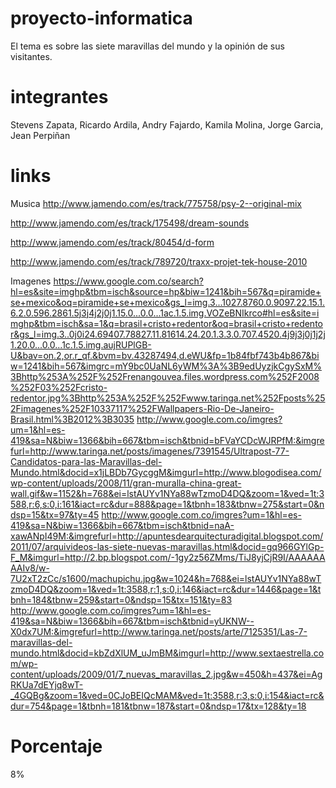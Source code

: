 proyecto-informatica
====================

El tema es sobre  las siete maravillas del mundo y la opinión de sus visitantes.

integrantes
===========

Stevens Zapata,
Ricardo Ardila,
Andry Fajardo,
Kamila Molina,
Jorge Garcia,
Jean  Perpiñan

links
=======

Musica
http://www.jamendo.com/es/track/775758/psy-2--original-mix

http://www.jamendo.com/es/track/175498/dream-sounds

http://www.jamendo.com/es/track/80454/d-form

http://www.jamendo.com/es/track/789720/traxx-projet-tek-house-2010

Imagenes
https://www.google.com.co/search?hl=es&site=imghp&tbm=isch&source=hp&biw=1241&bih=567&q=piramide+se+mexico&oq=piramide+se+mexico&gs_l=img.3...1027.8760.0.9097.22.15.1.6.2.0.596.2861.5j3j4j2j0j1.15.0...0.0...1ac.1.5.img.VOZeBNIkrco#hl=es&site=imghp&tbm=isch&sa=1&q=brasil+cristo+redentor&oq=brasil+cristo+redentor&gs_l=img.3..0j0i24.69407.78827.11.81614.24.20.1.3.3.0.707.4520.4j9j3j0j1j2j1.20.0...0.0...1c.1.5.img.aujRUPlGB-U&bav=on.2,or.r_qf.&bvm=bv.43287494,d.eWU&fp=1b84fbf743b4b867&biw=1241&bih=567&imgrc=mY9bc0UaNL6yWM%3A%3B9edUyzjkCgySxM%3Bhttp%253A%252F%252Frenangouvea.files.wordpress.com%252F2008%252F03%252Fcristo-redentor.jpg%3Bhttp%253A%252F%252Fwww.taringa.net%252Fposts%252Fimagenes%252F10337117%252FWallpapers-Rio-De-Janeiro-Brasil.html%3B2012%3B3035
http://www.google.com.co/imgres?um=1&hl=es-419&sa=N&biw=1366&bih=667&tbm=isch&tbnid=bFVaYCDcWJRPfM:&imgrefurl=http://www.taringa.net/posts/imagenes/7391545/Ultrapost-77-Candidatos-para-las-Maravillas-del-Mundo.html&docid=x1jLBDb7GycggM&imgurl=http://www.blogodisea.com/wp-content/uploads/2008/11/gran-muralla-china-great-wall.gif&w=1152&h=768&ei=lstAUYv1NYa88wTzmoD4DQ&zoom=1&ved=1t:3588,r:6,s:0,i:161&iact=rc&dur=888&page=1&tbnh=183&tbnw=275&start=0&ndsp=15&tx=97&ty=45
http://www.google.com.co/imgres?um=1&hl=es-419&sa=N&biw=1366&bih=667&tbm=isch&tbnid=naA-xawANpI49M:&imgrefurl=http://apuntesdearquitecturadigital.blogspot.com/2011/07/arquivideos-las-siete-nuevas-maravillas.html&docid=gq966GYlGp-F_M&imgurl=http://2.bp.blogspot.com/-1gy2z56ZMms/TiJ8yjCjR9I/AAAAAAAAIv8/w-7U2xT2zCc/s1600/machupichu.jpg&w=1024&h=768&ei=lstAUYv1NYa88wTzmoD4DQ&zoom=1&ved=1t:3588,r:1,s:0,i:146&iact=rc&dur=1446&page=1&tbnh=184&tbnw=259&start=0&ndsp=15&tx=151&ty=83
http://www.google.com.co/imgres?um=1&hl=es-419&sa=N&biw=1366&bih=667&tbm=isch&tbnid=yUKNW--X0dx7UM:&imgrefurl=http://www.taringa.net/posts/arte/7125351/Las-7-maravillas-del-mundo.html&docid=kbZdXlUM_uJmBM&imgurl=http://www.sextaestrella.com/wp-content/uploads/2009/01/7_nuevas_maravillas_2.jpg&w=450&h=437&ei=AgRKUa7dEYjq8wT-_4GQBg&zoom=1&ved=0CJoBEIQcMAM&ved=1t:3588,r:3,s:0,i:154&iact=rc&dur=754&page=1&tbnh=181&tbnw=187&start=0&ndsp=17&tx=128&ty=18


Porcentaje
==========

8%
